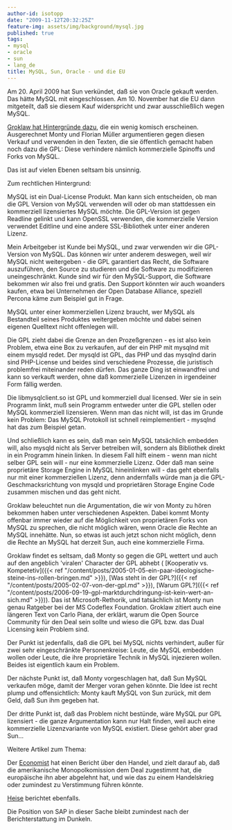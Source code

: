 ```yaml
---
author-id: isotopp
date: "2009-11-12T20:32:25Z"
feature-img: assets/img/background/mysql.jpg
published: true
tags:
- mysql
- oracle
- sun
- lang_de
title: MySQL, Sun, Oracle - und die EU
---
```

Am 20. April 2009 hat Sun verkündet, daß sie von Oracle gekauft werden. Das hätte MySQL mit eingeschlossen. Am 10. November hat die EU dann mitgeteilt, daß sie diesem Kauf widerspricht und zwar ausschließlich wegen MySQL.

[Groklaw hat Hintergründe dazu](http://www.groklaw.net/article.php?story=20091021164738392), die ein wenig komisch erscheinen. Ausgerechnet Monty und Florian Müller argumentieren gegen diesen Verkauf und verwenden in den Texten, die sie öffentlich gemacht haben noch dazu die GPL: Diese verhindere nämlich kommerzielle Spinoffs und Forks von MySQL.

Das ist auf vielen Ebenen seltsam bis unsinnig.

Zum rechtlichen Hintergrund:

MySQL ist ein Dual-License Produkt. Man kann sich entscheiden, ob man die GPL Version von MySQL verwenden will oder ob man stattdessen ein kommerziell lizensiertes MySQL möchte. Die GPL-Version ist gegen Readline gelinkt und kann OpenSSL verwenden, die kommerzielle Version verwendet Editline und eine andere SSL-Bibliothek unter einer anderen Lizenz.

Mein Arbeitgeber ist Kunde bei MySQL, und zwar verwenden wir die GPL-Version von MySQL. Das können wir unter anderem deswegen, weil wir MySQL nicht weitergeben - die GPL garantiert das Recht, die Software auszuführen, den Source zu studieren und die Software zu modifizieren uneingeschränkt. Kunde sind wir für den MySQL-Support, die Software bekommen wir also frei und gratis. Den Support könnten wir auch woanders kaufen, etwa bei Unternehmen der Open Database Alliance, speziell Percona käme zum Beispiel gut in Frage.

MySQL unter einer kommerziellen Lizenz braucht, wer MySQL als Bestandteil seines Produktes weitergeben möchte und dabei seinen eigenen Quelltext nicht offenlegen will.

Die GPL zieht dabei die Grenze an den Prozeßgrenzen - es ist also kein Problem, etwa eine Box zu verkaufen, auf der ein PHP mit mysqlnd mit einem mysqld redet. Der mysqld ist GPL, das PHP und das mysqlnd darin sind PHP-License und beides sind verschiedene Prozesse, die juristisch problemfrei miteinander reden dürfen. Das ganze Ding ist einwandfrei und kann so verkauft werden, ohne daß kommerzielle Lizenzen in irgendeiner Form fällig werden.

Die libmysqlclient.so ist GPL und kommerziell dual licensed. Wer sie in sein Programm linkt, muß sein Programm entweder unter die GPL stellen oder MySQL kommerziell lizensieren. Wenn man das nicht will, ist das im Grunde kein Problem: Das MySQL Protokoll ist schnell reimplementiert - mysqlnd hat das zum Beispiel getan.

Und schließlich kann es sein, daß man sein MySQL tatsächlich embedden will, also mysqld nicht als Server betreiben will, sondern als Bibliothek direkt in ein Programm hinein linken. In diesem Fall hilft einem - wenn man nicht selber GPL sein will - nur eine kommerzielle Lizenz. Oder daß man seine proprietäre Storage Engine in MySQL hineinlinken will - das geht ebenfalls nur mit einer kommerziellen Lizenz, denn andernfalls würde man ja die GPL-Geschmacksrichtung von mysqld  und proprietären Storage Engine Code zusammen mischen und das geht nicht.

Groklaw beleuchtet nun die Argumentation, die wir von Monty zu hören bekommen haben unter verschiedenen Aspekten. Dabei kommt Monty offenbar immer wieder auf die Möglichkeit von proprietären Forks von MySQL zu sprechen, die nicht möglich wären, wenn Oracle die Rechte an MySQL innehätte. Nun, so etwas ist auch jetzt schon nicht möglich, denn die Rechte an MySQL hat derzeit Sun, auch eine kommerzielle Firma.

Groklaw findet es seltsam, daß Monty so gegen die GPL wettert und auch auf den angeblich 'viralen' Character der GPL abhebt (
[Kooperativ vs. Kompetetiv]({{< ref "/content/posts/2005-01-05-ein-paar-ideologische-steine-ins-rollen-bringen.md" >}}), [Was steht in der GPL?]({{< ref "/content/posts/2005-02-07-von-der-gpl.md" >}}), [Warum GPL?]({{< ref "/content/posts/2006-09-19-gpl-marktdurchdringung-ist-kein-wert-an-sich.md" >}})). Das ist Microsoft-Rethorik, und tatsächlich ist Monty nun genau Ratgeber bei der MS Codeflex Foundation. Groklaw zitiert auch eine längeren Text von Carlo Piana, der erklärt, warum die Open Source Community für den Deal sein sollte und wieso die GPL bzw. das Dual Licensing kein Problem sind.

Der Punkt ist jedenfalls, daß die GPL bei MySQL nichts verhindert, außer für zwei sehr eingeschränkte Personenkreise: Leute, die MySQL embedden wollen oder Leute, die ihre proprietäre Technik in MySQL injezieren wollen. Beides ist eigentlich kaum ein Problem.

Der nächste Punkt ist, daß Monty vorgeschlagen hat, daß Sun MySQL verkaufen möge, damit der Merger voran gehen könnte. Die Idee ist recht plump und offensichtlich: Monty kauft MySQL von Sun zurück, mit dem Geld, daß Sun ihm gegeben hat.

Der dritte Punkt ist, daß das Problem nicht bestünde, wäre MySQL pur GPL lizensiert - die ganze Argumentation kann nur Halt finden, weil auch eine kommerzielle Lizenzvariante von MySQL existiert. Diese gehört aber grad Sun…

Weitere Artikel zum Thema:

Der [Economist](http://www.economist.com/node/14840272) hat einen Bericht über den Handel, und zielt darauf ab, daß die amerikanische Monopolkomission dem Deal zugestimmt hat, die europäische ihn aber abgelehnt hat, und wie das zu einem Handelskrieg oder zumindest zu Verstimmung führen könnte.

[Heise](http://www.heise.de/newsticker/meldung/EU-Kommission-hat-Bedenken-gegen-Uebernahme-von-Sun-durch-Oracle-Update-854613.html) berichtet ebenfalls.

Die Position von SAP in dieser Sache bleibt zumindest nach der Berichterstattung im Dunkeln.